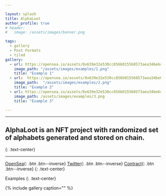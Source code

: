 ```yaml
---

layout: splash
title: AlphaLoot
author_profile: true
# header: 
#   image: /assets/images/banner.png

tags:
  - gallery
  - Post Formats
  - tiled
gallery:
  - url: https://opensea.io/assets/0x639e32e530cc856b015560573aea34be6cc14d23/1
    image_path: "/assets/images/examples/1.png"
    title: "Example 1"
  - url:  https://opensea.io/assets/0x639e32e530cc856b015560573aea34be6cc14d23/2
    image_path:  "/assets/images/examples/2.png"
    title: "Example 2"
  - url: https://opensea.io/assets/0x639e32e530cc856b015560573aea34be6cc14d23/3 
    image_path: /assets/images/examples/3.png
    title: "Example 3"

---
```


---
## AlphaLoot is an NFT project with randomized set of alphabets generated and stored on chain.
{: .text-center}

---
[OpenSea](https://opensea.io/collection/alpha-loot-real){: .btn .btn--inverse}   [Twitter](https://twitter.com/alphaLootReal){: .btn .btn--inverse}    [Contract](https://etherscan.io/address/0x639e32e530cc856b015560573aea34be6cc14d2){: .btn .btn--inverse}
{: .text-center}

Examples 
{: .text-center}

{% include gallery caption="" %}

